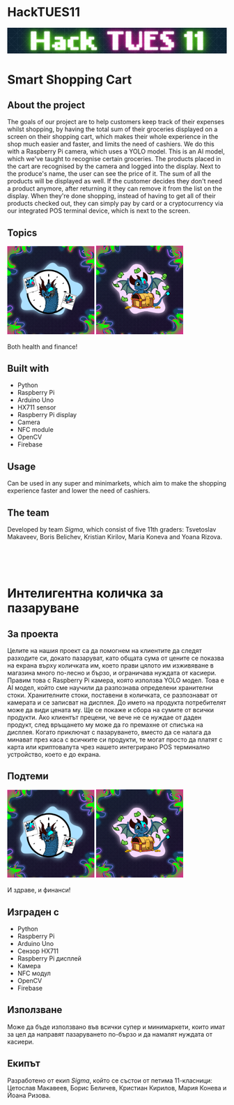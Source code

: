 # HackTUES11
![alt text](image.png)
# Smart Shopping Cart

## About the project
The goals of our project are to help customers keep track of their expenses whilst shopping, by having the total sum of their groceries displayed on a screen on their shopping cart, which makes their whole experience in the shop much easier and faster, and limits the need of cashiers. We do this with a Raspberry Pi camera, which uses a YOLO model. This is an AI model, which we've taught to recognise certain groceries. The products placed in the cart are recognised by the camera and logged into the display. Next to the produce's name, the user can see the price of it. The sum of all the products will be displayed as well. If the customer decides they don't need a product anymore, after returning it they can remove it from the list on the display. When they're done shopping, instead of having to get all of their products checked out, they can simply pay by card or a cryptocurrency via our integrated POS terminal device, which is next to the screen.

## Topics
<div>
    <img src="image-1.png" alt="text" width="200"/>
    <img src="image-2.png" alt="text" width="200"/>
</div>
<br/>
Both health and finance!

## Built with
* Python
* Raspberry Pi
* Arduino Uno
* HX711 sensor
* Raspberry Pi display
* Camera
* NFC module
* OpenCV
* Firebase

## Usage
Can be used in any super and minimarkets, which aim to make the shopping experience faster and lower the need of cashiers.

## The team
Developed by team *Sigma*, which consist of five 11th graders: Tsvetoslav Makaveev, Boris Belichev, Kristian Kirilov, Maria Koneva and Yoana Rizova.

<br/>
<br/>
<br/>


# Интелигентна количка за пазаруване

## За проекта
Целите на нашия проект са да помогнем на клиентите да следят разходите си, докато пазаруват, като общата сума от цените се показва на екрана върху количката им, което прави цялото им изживяване в магазина много по-лесно и бързо, и ограничава нуждата от касиери. Правим това с Raspberry Pi камера, която използва YOLO модел. Това е AI модел, който сме научили да разпознава определени хранителни стоки. Хранителните стоки, поставени в количката, се разпознават от камерата и се записват на дисплея. До името на продукта потребителят може да види цената му. Ще се покаже и сбора на сумите от всички продукти. Ако клиентът прецени, че вече не се нуждае от даден продукт, след връщането му може да го премахне от списъка на дисплея. Когато приключат с пазаруването, вместо да се налага да минават през каса с всичките си продукти, те могат просто да платят с карта или криптовалута чрез нашето интегрирано POS терминално устройство, което е до екрана.

## Подтеми
<div>
    <img src="image-1.png" alt="text" width="200"/>
    <img src="image-2.png" alt="text" width="200"/>
</div>
<br/>
И здраве, и финанси!

## Изграден с
* Python
* Raspberry Pi
* Arduino Uno
* Сензор HX711
* Raspberry Pi дисплей
* Камера
* NFC модул
* OpenCV
* Firebase

## Използване
Може да бъде използвано във всички супер и минимаркети, които имат за цел да направят пазаруването по-бързо и да намалят нуждата от касиери.

## Екипът
Разработено от екип *Sigma*, който се състои от петима 11-класници: Цетослав Макавеев, Борис Беличев, Кристиан Кирилов, Мария Конева и Йоана Ризова.
